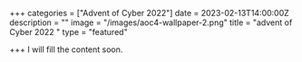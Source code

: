 +++
categories = ["Advent of Cyber 2022"]
date = 2023-02-13T14:00:00Z
description = ""
image = "/images/aoc4-wallpaper-2.png"
title = "advent of Cyber 2022  "
type = "featured"

+++
I will fill the content soon.